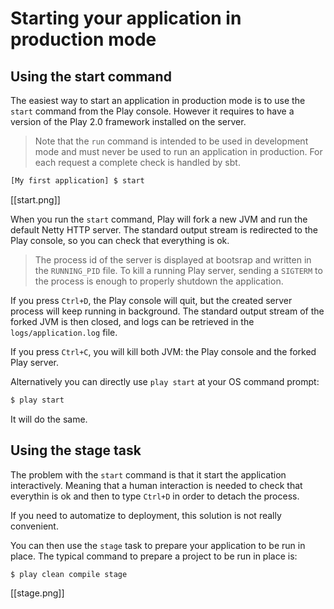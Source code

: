 # Starting your application in production mode

## Using the start command

The easiest way to start an application in production mode is to use the `start` command from the Play console. However it requires to have a version of the Play 2.0 framework installed on the server.

> Note that the `run` command is intended to be used in development mode and must never be used to run an application in production. For each request a complete check is handled by sbt.

```bash
[My first application] $ start
```

[[start.png]]

When you run the `start` command, Play will fork a new JVM and run the default Netty HTTP server. The standard output stream is redirected to the Play console, so you can check that everything is ok.

> The process id of the server is displayed at bootsrap and written in the `RUNNING_PID` file. To kill a running Play server, sending a `SIGTERM` to the process is enough to properly shutdown the application.

If you press `Ctrl+D`, the Play console will quit, but the created server process will keep running in background. The standard output stream of the forked JVM is then closed, and logs can be retrieved in the `logs/application.log` file.

If you press `Ctrl+C`, you will kill both JVM: the Play console and the forked Play server. 

Alternatively you can directly use `play start` at your OS command prompt:

```bash
$ play start
```

It will do the same.

## Using the stage task

The problem with the `start` command is that it start the application interactively. Meaning that a human interaction is needed to check that everythin is ok and then to type `Ctrl+D` in order to detach the process.

If you need to automatize to deployment, this solution is not really convenient.

You can then use the `stage` task to prepare your application to be run in place. The typical command to prepare a project to be run in place is:

```bash
$ play clean compile stage
```

[[stage.png]]
